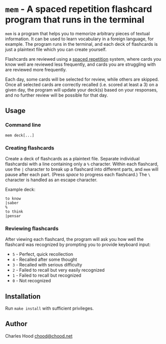 # `mem` \-  A spaced repetition flashcard program that runs in the terminal

`mem` is a program that helps you to memorize arbitrary pieces of textual
information. It can be used to learn vocabulary in a foreign language, for
example. The program runs in the terminal, and each deck of flashcards is just a
plaintext file which you can create yourself.

Flashcards are reviewed using a [spaced
repetition](https://en.wikipedia.org/wiki/Spaced_repetition) system, where cards
you know well are reviewed less frequently, and cards you are struggling with
are reviewed more frequently.

Each day, some cards will be selected for review, while others are skipped.
Once all selected cards are correctly recalled (i.e. scored at least a 3) on a
given day, the program will update your deck(s) based on your responses, and no
further review will be possible for that day.

## Usage

### Command line

```
mem deck[...]
```

### Creating flashcards

Create a deck of flashcards as a plaintext file. Separate individual flashcardsi
with a line containing only a `%` character. Within each flashcard, use the `|`
character to break up a flashcard into different parts, and `mem` will pause
after each part. (Press _space_ to progress each flashcard.) The `\` character
is handled as an escape character.

Example deck:

```
to know
|saber
%
to think
|pensar
```

### Reviewing flashcards

After viewing each flashcard, the program will ask you how well the flashcard
was recognized by prompting you to provide keyboard input:

  * `5` - Perfect, quick recollection
  * `4` - Recalled after some thought
  * `3` - Recalled with serious difficulty
  * `2` - Failed to recall but very easily recognized
  * `1` - Failed to recall but recognized
  * `0` - Not recognized

## Installation

Run `make install` with sufficient privileges.

## Author

Charles Hood <chood@chood.net>
